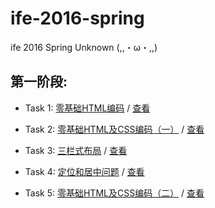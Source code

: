 # ife-2016-spring
ife 2016 Spring Unknown (,,・ω・,,)

## 第一阶段:
- Task 1: [零基础HTML编码](http://ife.baidu.com/task/detail?taskId=1) / [查看](http://unknown-ife.github.io/ife-2016-spring/01/task_01)

- Task 2: [零基础HTML及CSS编码（一）](http://ife.baidu.com/task/detail?taskId=2) / [查看](http://unknown-ife.github.io/ife-2016-spring/01/task_02)

- Task 3: [三栏式布局](http://ife.baidu.com/task/detail?taskId=3) / [查看](http://unknown-ife.github.io/ife-2016-spring/01/task_03)

- Task 4: [定位和居中问题](http://ife.baidu.com/task/detail?taskId=4) / [查看](http://unknown-ife.github.io/ife-2016-spring/01/task_04)

- Task 5: [零基础HTML及CSS编码（二）](http://ife.baidu.com/task/detail?taskId=5) / [查看](http://unknown-ife.github.io/ife-2016-spring/01/task_05)
